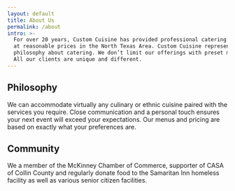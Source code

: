 ```yaml
---
layout: default
title: About Us
permalink: /about
intro: >-
  For over 20 years, Custom Cuisine has provided professional catering services 
  at reasonable prices in the North Texas Area. Custom Cuisine represents our 
  philosophy about catering. We don’t limit our offerings with preset menus. 
  All our clients are unique and different.
---
```


## Philosophy
We can accommodate virtually any culinary or ethnic cuisine paired with the services you require. Close communication and a personal touch ensures your next event will exceed your expectations. Our menus and pricing are based on exactly what your preferences are.
  
## Community
We a member of the McKinney Chamber of Commerce, supporter of CASA of Collin County and regularly donate food to the Samaritan Inn homeless facility as well as various senior citizen facilities.